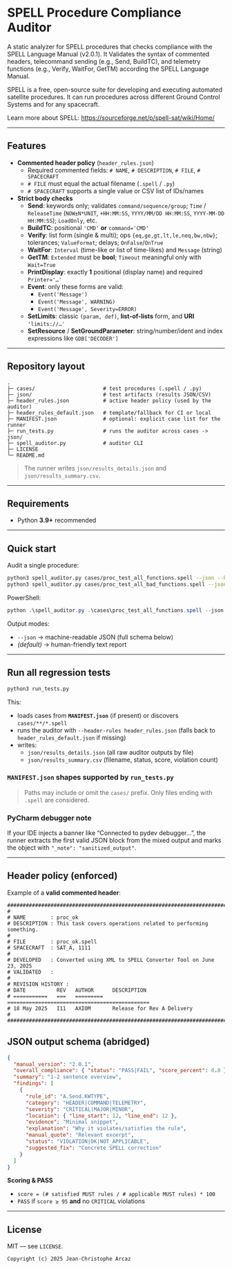 # SPELL Procedure Compliance Auditor

A static analyzer for SPELL procedures that checks compliance with the SPELL Language Manual (v2.0.1).
It Validates the syntax of commented headers, telecommand sending (e.g., Send, BuildTC), and telemetry functions (e.g., Verify, WaitFor, GetTM) according the SPELL Language Manual.

SPELL is a free, open-source suite for developing and executing automated satellite procedures.
It can run procedures across different Ground Control Systems and for any spacecraft.

Learn more about SPELL: https://sourceforge.net/p/spell-sat/wiki/Home/

---

## Features

- **Commented header policy** (`header_rules.json`)
    - Required commented fields: `# NAME`, `# DESCRIPTION`, `# FILE`, `# SPACECRAFT`
    - `# FILE` must equal the actual filename (`.spell` / `.py`)
    - `# SPACECRAFT` supports a single value or CSV list of IDs/names
- **Strict body checks**
    - **Send**: keywords only; validates `command/sequence/group`; `Time` / `ReleaseTime` (`NOW±N*UNIT`, `+HH:MM:SS`, `YYYY/MM/DD HH:MM:SS`, `YYYY-MM-DD HH:MM:SS`); `LoadOnly`, etc.
    - **BuildTC**: positional `'CMD'` **or** `command='CMD'`
    - **Verify**: list form (single & multi); ops `{eq,ge,gt,lt,le,neq,bw,nbw}`; tolerances; `ValueFormat`; delays; `OnFalse`/`OnTrue`
    - **WaitFor**: `Interval` (time-like or list of time-likes) and `Message` (string)
    - **GetTM**: `Extended` must be **bool**; `Timeout` meaningful only with `Wait=True`
    - **PrintDisplay**: exactly **1** positional (display name) and required `Printer='…'`
    - **Event**: only these forms are valid:
        - `Event('Message')`
        - `Event('Message', WARNING)`
        - `Event('Message', Severity=ERROR)`
    - **SetLimits**: classic `(param, def)`, **list-of-lists** form, and **URI** `'limits://…'`
    - **SetResource** / **SetGroundParameter**: string/number/ident and index expressions like `GDB['DECODER']`

---

## Repository layout

```
.
├─ cases/                      # test procedures (.spell / .py)
├─ json/                       # test artifacts (results JSON/CSV)
├─ header_rules.json           # active header policy (used by the auditor)
├─ header_rules_default.json   # template/fallback for CI or local
├─ MANIFEST.json               # optional: explicit case list for the runner
├─ run_tests.py                # runs the auditor across cases -> json/
├─ spell_auditor.py            # auditor CLI
├─ LICENSE
└─ README.md
```

> The runner writes `json/results_details.json` and `json/results_summary.csv`.

---

## Requirements

- Python **3.9+** recommended

---

## Quick start

Audit a single procedure:

```bash
python3 spell_auditor.py cases/proc_test_all_functions.spell --json --header-rules header_rules.json
python3 spell_auditor.py cases/proc_test_all_bad_functions.spell --json --header-rules header_rules.json
```

PowerShell:

```powershell
python .\spell_auditor.py .\cases\proc_test_all_functions.spell --json --header-rules .\header_rules.json
```

Output modes:
- `--json` → machine-readable JSON (full schema below)
- *(default)* → human-friendly text report

---

## Run all regression tests

```bash
python3 run_tests.py
```

This:
- loads cases from **`MANIFEST.json`** (if present) or discovers `cases/**/*.spell`
- runs the auditor with `--header-rules header_rules.json` (falls back to `header_rules_default.json` if missing)
- writes:
    - `json/results_details.json` (all raw auditor outputs by file)
    - `json/results_summary.csv` (filename, status, score, violation count)

### `MANIFEST.json` shapes supported by `run_tests.py`


> Paths may include or omit the `cases/` prefix. Only files ending with `.spell` are considered.

### PyCharm debugger note
If your IDE injects a banner like “Connected to pydev debugger…”, the runner extracts the first valid JSON block from the mixed output and marks the object with `"_note": "sanitized_output"`.

---

## Header policy (enforced)

Example of a **valid commented header**:

```
################################################################################
#
# NAME        : proc_ok
# DESCRIPTION : This task covers operations related to performing something.
#
# FILE        : proc_ok.spell
# SPACECRAFT  : SAT_A, 1111
#
# DEVELOPED   : Converted using XML to SPELL Converter Tool on June 23, 2025
# VALIDATED   :
#
# REVISION HISTORY :
# DATE          REV   AUTHOR      DESCRIPTION
# ===========   ===   =========   ==============================================
# 18 May 2025   I11   AXIOM       Release for Rev A Delivery
#
################################################################################

```

## JSON output schema (abridged)

```json
{
  "manual_version": "2.0.1",
  "overall_compliance": { "status": "PASS|FAIL", "score_percent": 0.0 },
  "summary": "1-2 sentence overview",
  "findings": [
    {
      "rule_id": "A.Send.KWTYPE",
      "category": "HEADER|COMMAND|TELEMETRY",
      "severity": "CRITICAL|MAJOR|MINOR",
      "location": { "line_start": 12, "line_end": 12 },
      "evidence": "Minimal snippet",
      "explanation": "Why it violates/satisfies the rule",
      "manual_quote": "Relevant excerpt",
      "status": "VIOLATION|OK|NOT_APPLICABLE",
      "suggested_fix": "Concrete SPELL correction"
    }
  ]
}
```

**Scoring & PASS**
- `score = (# satisfied MUST rules / # applicable MUST rules) * 100`
- `PASS` if `score ≥ 95` **and** no `CRITICAL` violations

---

## License

MIT — see `LICENSE`.

```
Copyright (c) 2025 Jean-Christophe Arcaz
```
